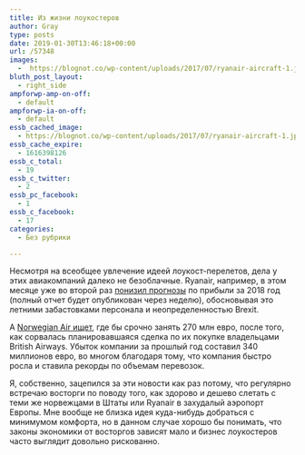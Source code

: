 ```yaml
---
title: Из жизни лоукостеров
author: Gray
type: posts
date: 2019-01-30T13:46:18+00:00
url: /57348
images:
  -  https://blognot.co/wp-content/uploads/2017/07/ryanair-aircraft-1.jpg
bluth_post_layout:
  - right_side
ampforwp-amp-on-off:
  - default
ampforwp-ia-on-off:
  - default
essb_cached_image:
  - https://blognot.co/wp-content/uploads/2017/07/ryanair-aircraft-1.jpg
essb_cache_expire:
  - 1616398126
essb_c_total:
  - 19
essb_c_twitter:
  - 2
essb_pc_facebook:
  - 1
essb_c_facebook:
  - 17
categories:
  - Без рубрики

---
```








Несмотря на всеобщее увлечение идеей лоукост-перелетов, дела у этих авиакомпаний далеко не безоблачные. Ryanair, например, в этом месяце уже во второй раз [понизил прогнозы][1] по прибыли за 2018 год (полный отчет будет опубликован через неделю), обосновывая это летними забастовками персонала и неопределенностью Brexit.

А [Norwegian Air ищет][2], где бы срочно занять 270 млн евро, после того, как сорвалась планировавшаяся сделка по их покупке владельцами British Airways. Убыток компании за прошлый год составил 340 миллионов евро, во многом благодаря тому, что компания быстро росла и ставила рекорды по объемам перевозок.

Я, собственно, зацепился за эти новости как раз потому, что регулярно встречаю восторги по поводу того, как здорово и дешево слетать с теми же норвежцами в Штаты или Ryanair в захудалый аэропорт Европы. Мне вообще не близка идея куда-нибудь добраться с минимумом комфорта, но в данном случае хорошо бы понимать, что законы экономики от восторгов зависят мало и бизнес лоукостеров часто выглядит довольно рискованно.

 [1]: https://www.ft.com/content/8ee72ffa-1af0-11e9-9e64-d150b3105d21
 [2]: https://www.theguardian.com/business/2019/jan/29/norwegian-airline-rights-issue-shareholders-iag